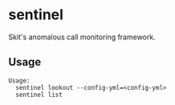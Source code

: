 # sentinel

Skit's anomalous call monitoring framework.

## Usage

```
Usage:
  sentinel lookout --config-yml=<config-yml>
  sentinel list
```

